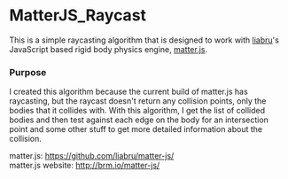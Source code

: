 # MatterJS_Raycast

This is a simple raycasting algorithm that is designed to work with <a href="https://github.com/liabru/">liabru</a>'s JavaScript based rigid body physics engine, <a href="https://github.com/liabru/matter-js">matter.js</a>.

### Purpose
I created this algorithm because the current build of matter.js has raycasting, but the raycast doesn't return any collision points, only the bodies that it collides with.
With this algorithm, I get the list of collided bodies and then test against each edge on the body for an intersection point and some other stuff to get more detailed information about the collision.

matter.js: <a href="https://github.com/liabru/matter-js/">https://github.com/liabru/matter-js/</a><br />
matter.js website: <a href="http://brm.io/matter-js/">http://brm.io/matter-js/</a><br />

